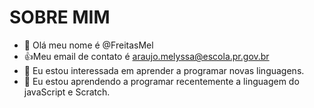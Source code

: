 # SOBRE MIM
- 👋 Olá meu nome é @FreitasMel
- :+1:Meu email de contato é araujo.melyssa@escola.pr.gov.br
- 👀 Eu estou interessada em aprender a programar novas linguagens.
- 🌱 Eu estou aprendendo a programar recentemente a linguagem do javaScript e Scratch.
